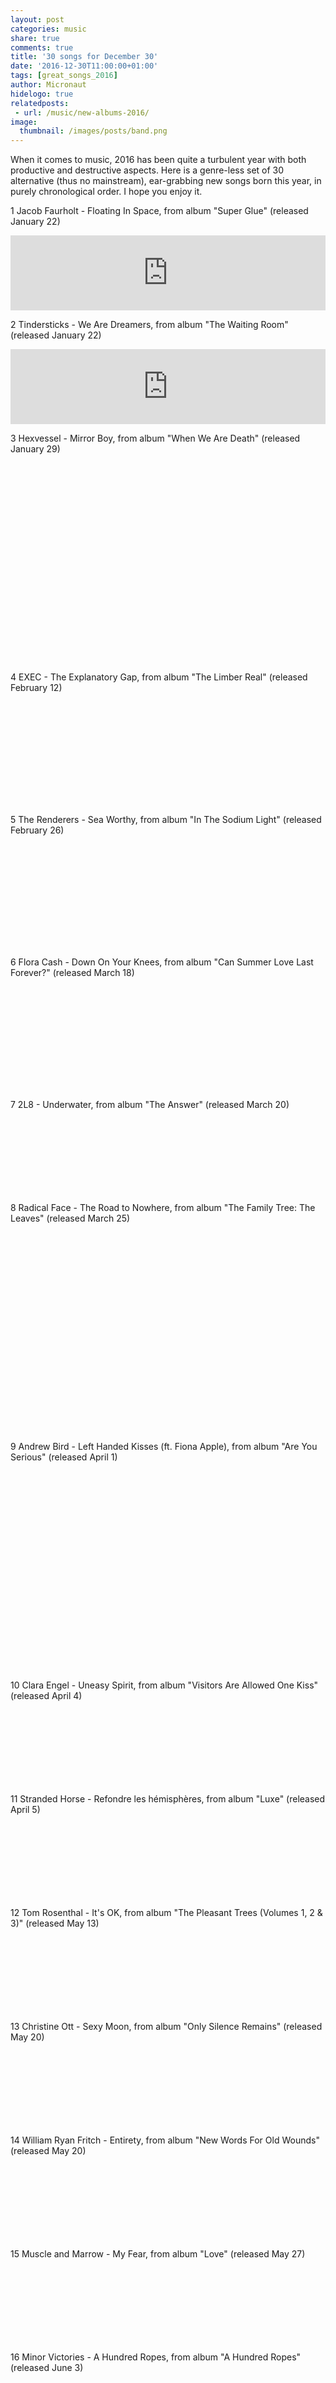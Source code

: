 ```yaml
---
layout: post
categories: music
share: true
comments: true
title: '30 songs for December 30'
date: '2016-12-30T11:00:00+01:00'
tags: [great_songs_2016]
author: Micronaut
hidelogo: true
relatedposts:
 - url: /music/new-albums-2016/
image:
  thumbnail: /images/posts/band.png
---
```


When it comes to music, 2016 has been quite a turbulent year with both productive and destructive aspects. Here is a genre-less set of 30 alternative (thus no mainstream), ear-grabbing new songs born this year, in purely chronological order. I hope you enjoy it.

<div class="text-divider"></div>

1 Jacob Faurholt - Floating In Space, from album "Super Glue" (released January 22)

<iframe class="center" style="border: 0; width: 100%; height: 120px;" src="https://bandcamp.com/EmbeddedPlayer/album=4182086103/size=large/bgcol=ffffff/linkcol=0687f5/tracklist=false/artwork=small/track=2793156840/transparent=true/" seamless><a href="http://jacobfaurholt.bandcamp.com/album/super-glue">Super Glue by Jacob Faurholt</a></iframe>

<div class="text-divider"></div>

2 Tindersticks - We Are Dreamers, from album "The Waiting Room" (released January 22)

<iframe class="center" style="border: 0; width: 100%; height: 120px;" src="https://bandcamp.com/EmbeddedPlayer/album=1854645091/size=large/bgcol=ffffff/linkcol=0687f5/tracklist=false/artwork=small/track=3095680086/transparent=true/" seamless><a href="http://tindersticks.bandcamp.com/album/the-waiting-room">the waiting room by Tindersticks</a></iframe>

<div class="text-divider"></div>

3 Hexvessel - Mirror Boy, from album "When We Are Death" (released January 29)

<figure class="invisible center">
<iframe width="70%" height="320" src="about:blank" data-src="https://www.youtube.com/embed/7fLoHYiYcHo" frameborder="0">&nbsp;</iframe>
</figure>

<div class="text-divider"></div>

4 EXEC - The Explanatory Gap, from album "The Limber Real" (released February 12)

<iframe class="invisible center" width="100%" height="166" scrolling="no" frameborder="no" src="about:blank" data-src="https://w.soundcloud.com/player/?url=https%3A//api.soundcloud.com/tracks/231502460&amp;color=ff5500&amp;auto_play=false&amp;hide_related=false&amp;show_comments=true&amp;show_user=true&amp;show_reposts=false"></iframe>

<div class="text-divider"></div>

5 The Renderers - Sea Worthy, from album "In The Sodium Light" (released  February 26)

<iframe class="invisible center" width="100%" height="166" scrolling="no" frameborder="no" src="about:blank" data-src="https://w.soundcloud.com/player/?url=https%3A//api.soundcloud.com/tracks/249192948&amp;color=ff5500&amp;auto_play=false&amp;hide_related=false&amp;show_comments=true&amp;show_user=true&amp;show_reposts=false"></iframe>

<div class="text-divider"></div>

6 Flora Cash - Down On Your Knees, from album "Can Summer Love Last Forever?" (released March 18)

<iframe class="invisible center" width="100%" height="166" scrolling="no" frameborder="no" src="about:blank" data-src="https://w.soundcloud.com/player/?url=https%3A//api.soundcloud.com/tracks/252402373&amp;color=ff5500&amp;auto_play=false&amp;hide_related=false&amp;show_comments=true&amp;show_user=true&amp;show_reposts=false"></iframe>

<div class="text-divider"></div>

7 2L8 - Underwater, from album "The Answer" (released March 20)

<iframe class="invisible center" style="border: 0; width: 100%; height: 120px;" src="about:blank" data-src="https://bandcamp.com/EmbeddedPlayer/album=1459242533/size=large/bgcol=ffffff/linkcol=0687f5/tracklist=false/artwork=small/track=3893670577/transparent=true/" seamless><a href="http://2l8toolate.bandcamp.com/album/the-answer">The Answer by 2L8</a></iframe>

<div class="text-divider"></div>

8 Radical Face - The Road to Nowhere, from album "The Family Tree: The Leaves" (released March 25)

<figure class="invisible center">
<iframe  width="70%" height="320" src="about:blank" data-src="https://www.youtube.com/embed/kgrp5BOU1dk" frameborder="0">&nbsp;</iframe>
</figure>

<div class="text-divider"></div>

9 Andrew Bird - Left Handed Kisses (ft. Fiona Apple), from album "Are You Serious" (released April 1)

<figure class="invisible center">
<iframe width="70%" height="320" src="about:blank" data-src="https://www.youtube.com/embed/RZwtWExDmoI" frameborder="0">&nbsp;</iframe>
</figure>

<div class="text-divider"></div>

10 Clara Engel - Uneasy Spirit, from album "Visitors Are Allowed One Kiss"  (released April 4)

<iframe class="invisible center" style="border: 0; width: 100%; height: 120px;" src="about:blank" data-src="https://bandcamp.com/EmbeddedPlayer/album=3208339800/size=large/bgcol=ffffff/linkcol=0687f5/tracklist=false/artwork=small/track=1352764325/transparent=true/" seamless><a href="http://claraengel.bandcamp.com/album/visitors-are-allowed-one-kiss">Visitors Are Allowed One Kiss by Clara Engel</a></iframe>

<div class="text-divider"></div>

11 Stranded Horse - Refondre les hémisphères, from album "Luxe" (released April 5)

<iframe class="invisible center" style="border: 0; width: 100%; height: 120px;" src="about:blank" data-src="https://bandcamp.com/EmbeddedPlayer/album=1776198911/size=large/bgcol=ffffff/linkcol=0687f5/tracklist=false/artwork=small/track=1722492473/transparent=true/" seamless><a href="http://talitres.bandcamp.com/album/luxe">Luxe by Stranded Horse</a></iframe>

<div class="text-divider"></div>

12 Tom Rosenthal - It's OK, from album "The Pleasant Trees (Volumes 1, 2 & 3)" (released May 13)

<iframe class="invisible center" style="border: 0; width: 100%; height: 120px;" src="about:blank" data-src="https://bandcamp.com/EmbeddedPlayer/album=3950964165/size=large/bgcol=ffffff/linkcol=0687f5/tracklist=false/artwork=small/track=2646278384/transparent=true/" seamless><a href="http://tomrosenthal.bandcamp.com/album/the-pleasant-trees-volumes-1-2-3">The Pleasant Trees (Volumes 1, 2 &amp; 3) by Tom Rosenthal</a></iframe>

<div class="text-divider"></div>

13 Christine Ott - Sexy Moon, from album "Only Silence Remains" (released May 20)

<iframe class="invisible center" style="border: 0; width: 100%; height: 120px;" src="about:blank" data-src="https://bandcamp.com/EmbeddedPlayer/album=2208932868/size=large/bgcol=ffffff/linkcol=0687f5/tracklist=false/artwork=small/track=1008412574/transparent=true/" seamless><a href="http://gizehrecords.bandcamp.com/album/only-silence-remains">Only Silence Remains by Christine Ott</a></iframe>

<div class="text-divider"></div>

14 William Ryan Fritch - Entirety, from album "New Words For Old Wounds" (released May 20)

<iframe class="invisible center" style="border: 0; width: 100%; height: 120px;" src="about:blank" data-src="https://bandcamp.com/EmbeddedPlayer/album=1179748458/size=large/bgcol=ffffff/linkcol=0687f5/tracklist=false/artwork=small/track=3026356538/transparent=true/" seamless><a href="http://williamryanfritch.bandcamp.com/album/new-words-for-old-wounds">New Words For Old Wounds by William Ryan Fritch</a></iframe>

<div class="text-divider"></div>

15 Muscle and Marrow - My Fear, from album "Love" (released May 27)

<iframe class="invisible center" style="border: 0; width: 100%; height: 120px;" src="about:blank" data-src="https://bandcamp.com/EmbeddedPlayer/album=3700940362/size=large/bgcol=ffffff/linkcol=0687f5/tracklist=false/artwork=small/track=2085599934/transparent=true/" seamless><a href="http://muscleandmarrow.bandcamp.com/album/love-2">Love by Muscle and Marrow</a></iframe>

<div class="text-divider"></div>

16 Minor Victories - A Hundred Ropes, from album "A Hundred Ropes" (released June 3)

<figure class="invisible center">
<iframe  width="70%" height="320" src="about:blank" data-src="https://www.youtube.com/embed/0oz6nzPSZLg" frameborder="0">&nbsp;</iframe>
</figure>

<div class="text-divider"></div>

17 T E Morris - The Sea Of Tranquility, from album "Newfoundland" (released June 24)

<iframe class="invisible center" style="border: 0; width: 100%; height: 120px;" src="about:blank" data-src="https://bandcamp.com/EmbeddedPlayer/album=1836066007/size=large/bgcol=ffffff/linkcol=0687f5/tracklist=false/artwork=small/track=372531999/transparent=true/" seamless><a href="http://olynkarecords.bandcamp.com/album/newfoundland-and-of-that-second-kingdom-will-i-sing">Newfoundland (And Of That Second Kingdom Will I Sing) by T E Morris</a></iframe>

<div class="text-divider"></div>

18 Porcelain Raft - That's What I See When I See You, from album "Pressed Flowers" (released June 30)

<figure class="invisible center">
<iframe width="70%" height="320" src="about:blank" data-src="https://www.youtube.com/embed/Z-Vj_9Exb48" frameborder="0">&nbsp;</iframe>
</figure>

<div class="text-divider"></div>

19 Sophie Hutchings - Dream Gate, from album "Wide Asleep" (released July 22)

<iframe class="invisible center" style="border: 0; width: 100%; height: 120px;" src="about:blank" data-src="https://bandcamp.com/EmbeddedPlayer/album=2013274079/size=large/bgcol=ffffff/linkcol=0687f5/tracklist=false/artwork=small/track=282390948/transparent=true/" seamless><a href="http://preservation.bandcamp.com/album/wide-asleep">Wide Asleep by Sophie Hutchings</a></iframe>

<div class="text-divider"></div>

20 Sam Moore & The Bad Palace - Dark Clouds, from album "The Devil's Fire" (released August 14)

<iframe class="invisible center" style="border: 0; width: 100%; height: 120px;" src="about:blank" data-src="https://bandcamp.com/EmbeddedPlayer/album=494534471/size=large/bgcol=ffffff/linkcol=0687f5/tracklist=false/artwork=small/track=1206347840/transparent=true/" seamless><a href="http://sammooreandthebadpalace.bandcamp.com/album/the-devils-fire-2">The Devil&#39;s Fire by Sam Moore &amp; The Bad Palace</a></iframe>

<div class="text-divider"></div>

21 bakers at dawn - can't understand it, from album "6 songs" (released August 16)

<iframe class="invisible center" style="border: 0; width: 100%; height: 120px;" src="about:blank" data-src="https://bandcamp.com/EmbeddedPlayer/album=2332105041/size=large/bgcol=ffffff/linkcol=0687f5/tracklist=false/artwork=small/track=1048067028/transparent=true/" seamless><a href="http://bakersatdawn.bandcamp.com/album/6-songs">6 songs by bakers at dawn</a></iframe>

<div class="text-divider"></div>

22 Lisa Hannigan - We The Drowned, from album "At Swim" (released August 19)

<figure class="invisible center">
<iframe width="70%" height="320" src="about:blank" data-src="https://www.youtube.com/embed/nv8l4BX0c4M" frameborder="0">&nbsp;</iframe>
</figure>

<div class="text-divider"></div>

23 King Creosote - You Just Want, from album "Astronaut Meets Appleman" (released September 2)

<figure class="invisible center">
<iframe  width="70%" height="320" src="about:blank" data-src="https://www.youtube.com/embed/JCqXVTnGzgU" frameborder="0">&nbsp;</iframe>
</figure>

<div class="text-divider"></div>

24 pg.lost - Deserter, from album "Versus" (released September 16)

<figure class="invisible center">
<iframe width="70%" height="320" src="about:blank" data-src="https://www.youtube.com/embed/2podF0XpIS4" frameborder="0">&nbsp;</iframe>
</figure>

<div class="text-divider"></div>

25 Gravitysays_i - More Than A Matter Of Instict, from album "Quantum Unknown" (released September 16)

<iframe class="invisible center" style="border: 0; width: 100%; height: 120px;" src="about:blank" data-src="https://bandcamp.com/EmbeddedPlayer/album=63328893/size=large/bgcol=ffffff/linkcol=0687f5/tracklist=false/artwork=small/track=1861454297/transparent=true/" seamless><a href="http://innerear-gravitysaysi.bandcamp.com/album/quantum-unknown">Quantum Unknown by Gravitysays_i</a></iframe>

<div class="text-divider"></div>

26 Jóhann Jóhannsson - By the Roes, and by the Hinds of the Field, from album "Orphée" (released September 16)

<figure class="invisible center">
<iframe width="70%" height="320" src="about:blank" data-src="https://www.youtube.com/embed/xcrFbc5F2q8" frameborder="0">&nbsp;</iframe>
</figure>

<div class="text-divider"></div>

27 House of Wolves - Darkness, from album "House of Wolves" (released September 30)

<iframe class="invisible center" style="border: 0; width: 100%; height: 120px;" src="about:blank" data-src="https://bandcamp.com/EmbeddedPlayer/album=4215733719/size=large/bgcol=ffffff/linkcol=0687f5/tracklist=false/artwork=small/track=2242629213/transparent=true/" seamless><a href="http://houseofwolves.bandcamp.com/album/house-of-wolves">House of Wolves by House of Wolves</a></iframe>

<div class="text-divider"></div>

28 Agnes Obel - Familiar, from album "Citizen Of Glass" (released October 21)

<figure class="invisible center">
<iframe width="70%" height="320" src="about:blank" data-src="https://www.youtube.com/embed/32kYH6XZrIo" frameborder="0">&nbsp;</iframe>
</figure>

<div class="text-divider"></div>

29 Noiserv - QUINZE, from album "00​:​00​:​00​:​00" (released October 28)

<iframe class="invisible center" style="border: 0; width: 100%; height: 120px;" src="about:blank" data-src="https://bandcamp.com/EmbeddedPlayer/album=2089862587/size=large/bgcol=ffffff/linkcol=0687f5/tracklist=false/artwork=small/track=1340510561/transparent=true/" seamless><a href="http://noiserv.bandcamp.com/album/00-00-00-00-2016">00:00:00:00 | 2016 by noiserv</a></iframe>

<div class="text-divider"></div>

30 Givan Lötz - Watchtower, from album "MAW" (released October 28)

<iframe class="invisible center" style="border: 0; width: 100%; height: 120px;" src="about:blank" data-src="https://bandcamp.com/EmbeddedPlayer/album=2421285518/size=large/bgcol=ffffff/linkcol=0687f5/tracklist=false/artwork=small/track=1337350509/transparent=true/" seamless><a href="http://other-electricities.bandcamp.com/album/maw">MAW by Givan Lötz</a></iframe>






















































